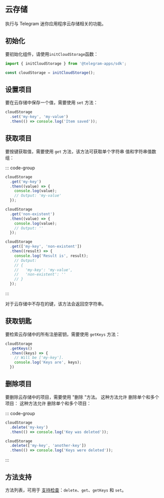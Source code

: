 # `云存储`

执行与 Telegram 迷你应用程序云存储相关的功能。

## 初始化

要初始化组件，请使用`initCloudStorage`函数：

```typescript
import { initCloudStorage } from '@telegram-apps/sdk';

const cloudStorage = initCloudStorage();  
```

## 设置项目

要在云存储中保存一个值，需要使用 `set` 方法：

```typescript
cloudStorage
  .set('my-key', 'my-value')
  .then(() => console.log('Item saved'));
```

## 获取项目

要按键获取值，需要使用 `get` 方法，该方法可获取单个字符串
值和字符串值数组：

::: code-group

```typescript [Single value]
cloudStorage
  .get('my-key')
  .then((value) => {
    console.log(value);
    // Output: 'my-value'
  });

cloudStorage
  .get('non-existent')
  .then((value) => {
    console.log(value);
    // Output: ''
  });
```

```typescript [Array of values]
cloudStorage
  .get(['my-key', 'non-existent'])
  .then((result) => {
    console.log('Result is', result);
    // Output:
    // {
    //   'my-key': 'my-value',
    //   'non-existent': ''
    // }
  });
```

:::

对于云存储中不存在的键，该方法会返回空字符串。

## 获取钥匙

要检索云存储中的所有注册密钥，需要使用 `getKeys` 方法：

```typescript
cloudStorage
  .getKeys()
  .then((keys) => {
    // Will be ['my-key'].
    console.log('Keys are', keys);
  })
```

## 删除项目

要删除云存储中的项目，需要使用 "删除 "方法。 这种方法允许
删除单个和多个项目： 这种方法允许
删除单个和多个项目：

::: code-group

```typescript [Single item]
cloudStorage
  .delete('my-key')
  .then(() => console.log('Key was deleted'));
```

```typescript [Multiple items]
cloudStorage
  .delete(['my-key', 'another-key'])
  .then(() => console.log('Keys were deleted'));
```

:::

## 方法支持

方法列表，可用于 [支持检查](#methods-support)：`delete`、`get`、`getKeys` 和 `set`。
